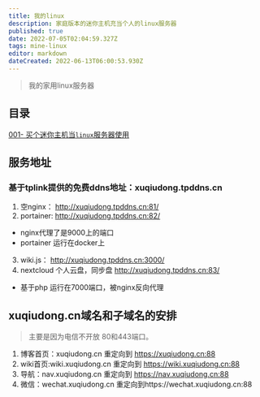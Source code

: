 ```yaml
---
title: 我的linux
description: 家庭版本的迷你主机充当个人的linux服务器
published: true
date: 2022-07-05T02:04:59.327Z
tags: mine-linux
editor: markdown
dateCreated: 2022-06-13T06:00:53.930Z
---
```


> 我的家用linux服务器

## 目录

[001- 买个迷你主机当`linux`服务器使用](/mine-linux/001)

## 服务地址

### 基于tplink提供的免费ddns地址：xuqiudong.tpddns.cn

1. 空nginx：  http://xuqiudong.tpddns.cn:81/
2. portainer: http://xuqiudong.tpddns.cn:82/  
  - nginx代理了是9000上的端口
  - portainer 运行在docker上
3. wiki.js：   http://xuqiudong.tpddns.cn:3000/  
4. nextcloud 个人云盘，同步盘 http://xuqiudong.tpddns.cn:83/  
 - 基于php 运行在7000端口，被nginx反向代理 
 

## xuqiudong.cn域名和子域名的安排
> 主要是因为电信不开放 80和443端口。
1. 博客首页：xuqiudong.cn 重定向到 https://xuqiudong.cn:88
2. wiki首页:wiki.xuqiudong.cn 重定向到 https://wiki.xuqiudong.cn:88
3. 导航：nav.xuqiudong.cn 重定向到 https://nav.xuqiudong.cn:88
4. 微信：wechat.xuqiudong.cn 重定向到https://wechat.xuqiudong.cn:88
